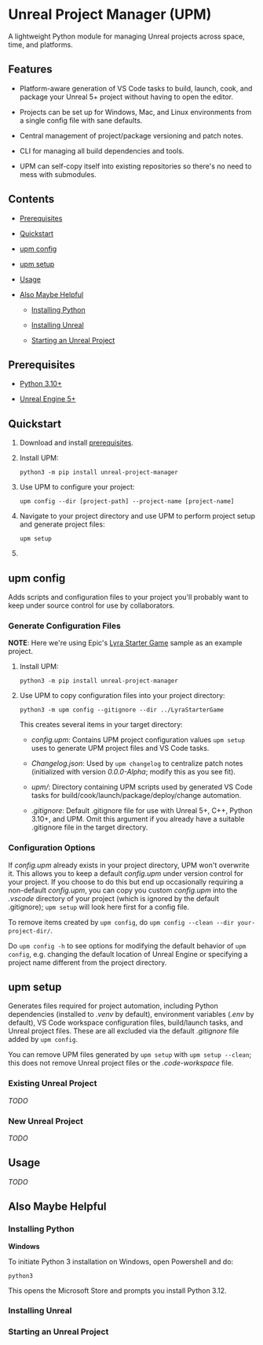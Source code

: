 # Unreal Project Manager (UPM)

A lightweight Python module for managing Unreal projects across space, time, and platforms.

## Features

- Platform-aware generation of VS Code tasks to build, launch, cook, and package your Unreal 5+ project without having to open the editor.

- Projects can be set up for Windows, Mac, and Linux environments from a single config file with sane defaults.

- Central management of project/package versioning and patch notes.

- CLI for managing all build dependencies and tools.

- UPM can self-copy itself into existing repositories so there's no need to mess with submodules.

## Contents

- [Prerequisites](#prerequisites)

- [Quickstart](#quickstart)

- [upm config](#upm-config)

- [upm setup](#upm-setup)

- [Usage](#usage)

- [Also Maybe Helpful](#also-maybe-helpful)

    - [Installing Python](#installing-python)

    - [Installing Unreal](#installing-unreal)

    - [Starting an Unreal Project](#starting-an-unreal-project)

## Prerequisites

- [Python 3.10+](#installing-python)

- [Unreal Engine 5+](#installing-unreal)

## Quickstart

1. Download and install [prerequisites](#prerequisites).

1. Install UPM:

    `python3 -m pip install unreal-project-manager`

1. Use UPM to configure your project:

    `upm config --dir [project-path] --project-name [project-name]`

1. Navigate to your project directory and use UPM to perform project setup and generate project files:

    `upm setup`

1. 


## upm config

Adds scripts and configuration files to your project you'll probably want to keep under source control for use by collaborators. 

### Generate Configuration Files

**NOTE**: Here we're using Epic's [Lyra Starter Game](https://www.unrealengine.com/marketplace/en-US/product/lyra?sessionInvalidated=true) sample as an example project.

1. Install UPM:

    ```
    python3 -m pip install unreal-project-manager
    ```

1. Use UPM to copy configuration files into your project directory:

    ```
    python3 -m upm config --gitignore --dir ../LyraStarterGame
    ```

    This creates several items in your target directory:

    - *config.upm*: Contains UPM project configuration values `upm setup` uses to generate UPM project files and VS Code tasks.

    - *Changelog.json*: Used by `upm changelog` to centralize patch notes (initialized with version *0.0.0-Alpha*; modify this as you see fit). 

    - *upm/*: Directory containing UPM scripts used by generated VS Code tasks for build/cook/launch/package/deploy/change automation.

    - *.gitignore*: Default .gitignore file for use with Unreal 5+, C++, Python 3.10+, and UPM. Omit this argument if you already have a suitable .gitignore file in the target directory.

### Configuration Options

If *config.upm* already exists in your project directory, UPM won't overwrite it. This allows you to keep a default *config.upm* under version control for your project. If you choose to do this but end up occasionally requiring a non-default *config.upm*, you can copy you custom *config.upm* into the *.vscode* directory of your project (which is ignored by the default .gitignore); `upm setup` will look here first for a config file.

To remove items created by `upm config`, do `upm config --clean --dir your-project-dir/`.

Do `upm config -h` to see options for modifying the default behavior of `upm config`, e.g. changing the default location of Unreal Engine or specifying a project name different from the project directory.

## upm setup

Generates files required for project automation, including Python dependencies (installed to *.venv* by default), environment variables (*.env* by default), VS Code workspace configuration files, build/launch tasks, and Unreal project files. These are all excluded via the default *.gitignore* file added by `upm config`.

You can remove UPM files generated by `upm setup` with `upm setup --clean`; this does not remove Unreal project files or the *.code-workspace* file.

### Existing Unreal Project

*TODO*

### New Unreal Project

*TODO*

## Usage

*TODO*

## Also Maybe Helpful

### Installing Python

**Windows**

To initiate Python 3 installation on Windows, open Powershell and do:

```
python3
```

This opens the Microsoft Store and prompts you install Python 3.12.

### Installing Unreal

### Starting an Unreal Project


